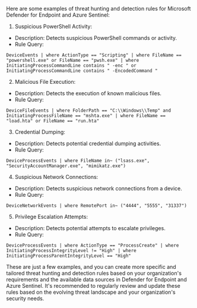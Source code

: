 
Here are some examples of threat hunting and detection rules for Microsoft Defender for Endpoint and Azure Sentinel:

1.  Suspicious PowerShell Activity:

-   Description: Detects suspicious PowerShell commands or activity.
-   Rule Query:

`DeviceEvents
| where ActionType == "Scripting"
| where FileName == "powershell.exe" or FileName == "pwsh.exe"
| where InitiatingProcessCommandLine contains " -enc " or InitiatingProcessCommandLine contains " -EncodedCommand "` 

2.  Malicious File Execution:

-   Description: Detects the execution of known malicious files.
-   Rule Query:

`DeviceFileEvents
| where FolderPath == "C:\\Windows\\Temp" and InitiatingProcessFileName == "mshta.exe"
| where FileName == "load.hta" or FileName == "run.hta"` 

3.  Credential Dumping:

-   Description: Detects potential credential dumping activities.
-   Rule Query:

`DeviceProcessEvents
| where FileName in~ ("lsass.exe", "SecurityAccountManager.exe", "mimikatz.exe")` 

4.  Suspicious Network Connections:

-   Description: Detects suspicious network connections from a device.
-   Rule Query:

`DeviceNetworkEvents
| where RemotePort in~ ("4444", "5555", "31337")` 

5.  Privilege Escalation Attempts:

-   Description: Detects potential attempts to escalate privileges.
-   Rule Query:

`DeviceProcessEvents
| where ActionType == "ProcessCreate"
| where InitiatingProcessIntegrityLevel != "High"
| where InitiatingProcessParentIntegrityLevel == "High"` 

These are just a few examples, and you can create more specific and tailored threat hunting and detection rules based on your organization's requirements and the available data sources in Defender for Endpoint and Azure Sentinel. It's recommended to regularly review and update these rules based on the evolving threat landscape and your organization's security needs.
